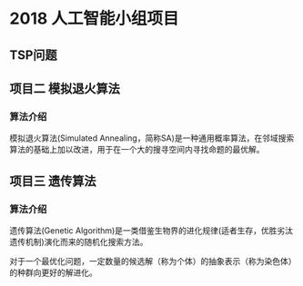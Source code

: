 # 2018 人工智能小组项目

## TSP问题

## 项目二 模拟退火算法

### 算法介绍

模拟退火算法(Simulated Annealing，简称SA)是一种通用概率算法，在邻域搜索算法的基础上加以改进，用于在一个大的搜寻空间内寻找命题的最优解。


## 项目三 遗传算法

### 算法介绍

遗传算法(Genetic Algorithm)是一类借鉴生物界的进化规律(适者生存，优胜劣汰遗传机制)演化而来的随机化搜索方法。

对于一个最优化问题，一定数量的候选解（称为个体）的抽象表示（称为染色体）的种群向更好的解进化。